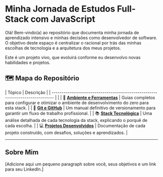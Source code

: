 # Minha Jornada de Estudos Full-Stack com JavaScript

Olá! Bem-vindo(a) ao repositório que documenta minha jornada de aprendizado intensivo e minhas decisões como desenvolvedor de software. O objetivo deste espaço é centralizar o racional por trás das minhas escolhas de tecnologia e a arquitetura dos meus projetos.

Este é um projeto vivo, que evoluirá conforme eu desenvolvo novas habilidades e projetos.

## 🗺️ Mapa do Repositório

| Tópico | Descrição |
| ------------------------------------------------------------------------------- | |
| 🚀 **[Ambiente e Ferramentas](./00-AMBIENTE-E-FERRAMENTAS/)** | Guias completos para configurar e otimizar o ambiente de desenvolvimento do zero para esta stack. |
| 🌿 **[Git e GitHub](./01-GIT-E-GITHUB/)** | Um manual definitivo de versionamento para garantir um fluxo de trabalho profissional. |
| 📚 **[Stack Tecnológica](./02-STACK-TECNOLOGICA/)** | Uma análise detalhada de cada tecnologia da stack, explicando o porquê de cada escolha. |
| 💻 **[Projetos Desenvolvidos](./03-PROJETOS-DESENVOLVIDOS/)** | Documentação de cada projeto construído, com desafios, soluções e aprendizados. |

---

## Sobre Mim

[Adicione aqui um pequeno paragraph sobre você, seus objetivos e um link para seu LinkedIn.]
